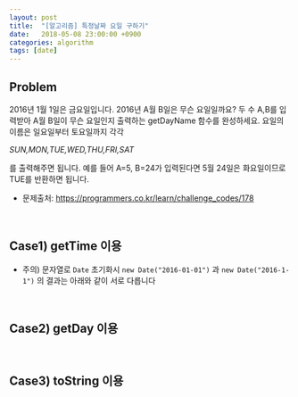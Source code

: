 ```yaml
---
layout: post
title:  "[알고리즘] 특정날짜 요일 구하기"
date:   2018-05-08 23:00:00 +0900
categories: algorithm
tags: [date]
---
```

Problem
---
2016년 1월 1일은 금요일입니다. 2016년 A월 B일은 무슨 요일일까요? 두 수 A,B를 입력받아 A월 B일이 무슨 요일인지 출력하는 getDayName 함수를 완성하세요. 요일의 이름은 일요일부터 토요일까지 각각

*SUN,MON,TUE,WED,THU,FRI,SAT*

를 출력해주면 됩니다. 예를 들어 A=5, B=24가 입력된다면 5월 24일은 화요일이므로 TUE를 반환하면 됩니다.
- 문제출처: <https://programmers.co.kr/learn/challenge_codes/178>

<br/>


Case1) getTime 이용
---
<script src="https://gist.github.com/min9nim/657b6f861c404d44222f7857c9175bde.js"></script>

* 주의) 문자열로 `Date` 초기화시 `new Date("2016-01-01")` 과 `new Date("2016-1-1")` 의 결과는 아래와 같이 서로 다릅니다
<script src="https://gist.github.com/min9nim/d17465eefae0a066f5f2d2ce241b0204.js"></script>

<br/>

Case2) getDay 이용
---
<script src="https://gist.github.com/min9nim/534b95f1ddc405fb6cbbaaada5496f2e.js"></script>

<br/>

Case3) toString 이용
---
<script src="https://gist.github.com/min9nim/5e90cfe4f78c040d719b346dcf52b31d.js"></script>
